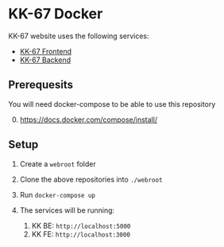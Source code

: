 # KK-67 Docker

KK-67 website uses the following services:

- [KK-67 Frontend](https://github.com/Kraftsportsklubben-av-1967/kk67-frontend)
- [KK-67 Backend](https://github.com/Kraftsportsklubben-av-1967/kk67-backend)


## Prerequesits 

You will need docker-compose to be able to use this repository 

0. https://docs.docker.com/compose/install/


## Setup

1. Create a `webroot` folder

2. Clone the above repositories into `./webroot`

3. Run `docker-compose up`

4. The services will be running:
   1. KK BE: `http://localhost:5000`
   2. KK FE: `http://localhost:3000`

